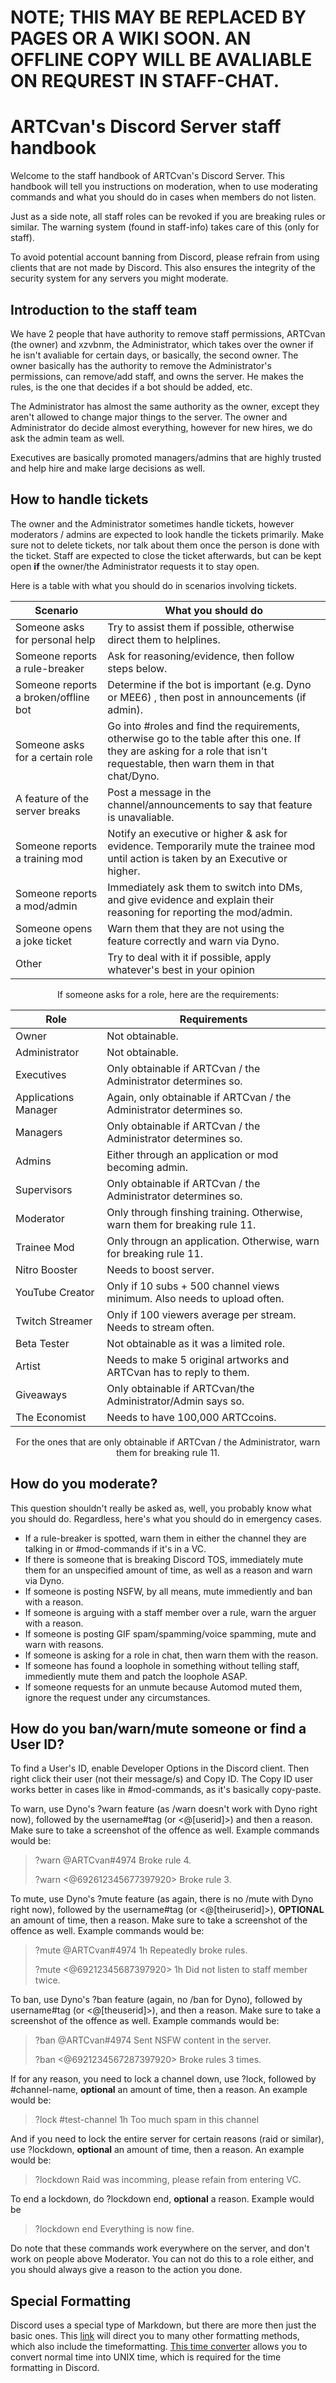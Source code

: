 # NOTE; THIS MAY BE REPLACED BY PAGES OR A WIKI SOON. AN OFFLINE COPY WILL BE AVALIABLE ON REQUREST IN STAFF-CHAT.
<div>

# ARTCvan's Discord Server staff handbook
Welcome to the staff handbook of ARTCvan's Discord Server. This handbook will tell you instructions on moderation, when to use moderating commands and what you should do in cases when members do not listen. 

Just as a side note, all staff roles can be revoked if you are breaking rules or similar. The warning system (found in staff-info) takes care of this (only for staff).

To avoid potential account banning from Discord, please refrain from using clients that are not made by Discord. This also ensures the integrity of the security system for any servers you might moderate.

## Introduction to the staff team
We have 2 people that have authority to remove staff permissions, ARTCvan (the owner) and xzvbnm, the Administrator, which takes over the owner if he isn't avaliable for certain days, or basically, the second owner. The owner basically has the authority to remove the Administrator's permissions, can remove/add staff, and owns the server. He makes the rules, is the one that decides if a bot should be added, etc.

The Administrator has almost the same authority as the owner, except they aren't allowed to change major things to the server. The owner and Administrator do decide almost everything, however for new hires, we do ask the admin team as well.

Executives are basically promoted managers/admins that are highly trusted and help hire and make large decisions as well.

## How to handle tickets
The owner and the Administrator sometimes handle tickets, however moderators / admins are expected to look handle the tickets primarily. Make sure not to delete tickets, nor talk about them once the person is done with the ticket. Staff are expected to close the ticket afterwards, but can be kept open **if** the owner/the Administrator requests it to stay open.

Here is a table with what you should do in scenarios involving tickets.

<div align="center">

| Scenario | What you should do |
| ----------- | ----------- |
| Someone asks for personal help | Try to assist them if possible, otherwise direct them to helplines. |
| Someone reports a rule-breaker | Ask for reasoning/evidence, then follow steps below. |
| Someone reports a broken/offline bot | Determine if the bot is important (e.g. Dyno or MEE6) , then post in announcements (if admin). |
| Someone asks for a certain role | Go into #roles and find the requirements, otherwise go to the table after this one. If they are asking for a role that isn't requestable, then warn them in that chat/Dyno. |
| A feature of the server breaks | Post a message in the channel/announcements to say that feature is unavaliable. |
| Someone reports a training mod | Notify an executive or higher & ask for evidence. Temporarily mute the trainee mod until action is taken by an Executive or higher. |
| Someone reports a mod/admin | Immediately ask them to switch into DMs, and give evidence and explain their reasoning for reporting the mod/admin. |
| Someone opens a joke ticket | Warn them that they are not using the feature correctly and warn via Dyno. | 
| Other | Try to deal with it if possible, apply whatever's best in your opinion |

</div>

<div align="center">
  
If someone asks for a role, here are the requirements:

| Role | Requirements |
| ---- | ------------ |
| Owner | Not obtainable. |
| Administrator | Not obtainable. |
| Executives | Only obtainable if ARTCvan / the Administrator determines so. |
| Applications Manager | Again, only obtainable if ARTCvan / the Administrator determines so. |
| Managers | Only obtainable if ARTCvan / the Administrator determines so. |
| Admins | Either through an application or mod becoming admin. | 
| Supervisors | Only obtainable if ARTCvan / the Administrator determines so. |
| Moderator | Only through finshing training. Otherwise, warn them for breaking rule 11. |
| Trainee Mod | Only througn an application. Otherwise, warn for breaking rule 11. |
| Nitro Booster | Needs to boost server. |
| YouTube Creator | Only if 10 subs + 500 channel views minimum. Also needs to upload often. |
| Twitch Streamer | Only if 100 viewers average per stream. Needs to stream often. |
| Beta Tester | Not obtainable as it was a limited role. |
| Artist | Needs to make 5 original artworks and ARTCvan has to reply to them. |
| Giveaways | Only obtainable if ARTCvan/the Administrator/Admin says so. |
| The Economist | Needs to have 100,000 ARTCcoins. |
  
For the ones that are only obtainable if ARTCvan / the Administrator, warn them for breaking rule 11.
  
</div>

## How do you moderate?
This question shouldn't really be asked as, well, you probably know what you should do. Regardless, here's what you should do in emergency cases.

- If a rule-breaker is spotted, warn them in either the channel they are talking in or #mod-commands if it's in a VC. 
- If there is someone that is breaking Discord TOS, immediately mute them for an unspecified amount of time, as well as a reason and warn via Dyno.
- If someone is posting NSFW, by all means, mute immediently and ban with a reason.
- If someone is arguing with a staff member over a rule, warn the arguer with a reason.
- If someone is posting GIF spam/spamming/voice spamming, mute and warn with reasons.
- If someone is asking for a role in chat, then warn them with the reason.
- If someone has found a loophole in something without telling staff, immediently mute them and patch the loophole ASAP.
- If someone requests for an unmute because Automod muted them, ignore the request under any circumstances.

## How do you ban/warn/mute someone or find a User ID?
To find a User's ID, enable Developer Options in the Discord client. Then right click their user (not their message/s) and Copy ID. The Copy ID user works better in cases like in #mod-commands, as it's basically copy-paste.

To warn, use Dyno's ?warn feature (as /warn doesn't work with Dyno right now), followed by the username#tag (or <@[userid]>) and then a reason. Make sure to take a screenshot of the offence as well. Example commands would be: 

> ?warn @ARTCvan#4974 Broke rule 4.
> 
> ?warn <@692612345677397920> Broke rule 3.

To mute, use Dyno's ?mute feature (as again, there is no /mute with Dyno right now), followed by the username#tag (or <@[theiruserid]>), **OPTIONAL** an amount of time, then a reason. Make sure to take a screenshot of the offence as well. Example commands would be: 

> ?mute @ARTCvan#4974 1h Repeatedly broke rules.
> 
> ?mute <@69212345687397920> 1h Did not listen to staff member twice.

To ban, use Dyno's ?ban feature (again, no  /ban for Dyno), followed by username#tag (or <@[theuserid]>), and then a reason. Make sure to take a screenshot of the offence as well. Example commands would be:

> ?ban @ARTCvan#4974 Sent NSFW content in the server.
> 
> ?ban <@6921234567287397920> Broke rules 3 times.

If for any reason, you need to lock a channel down, use ?lock, followed by #channel-name, **optional** an amount of time, then a reason. An example would be:

> ?lock #test-channel 1h Too much spam in this channel

And if you need to lock the entire server for certain reasons (raid or similar), use ?lockdown, **optional** an amount of time, then a reason. An example would be:

> ?lockdown Raid was incomming, please refain from entering VC. 

To end a lockdown, do ?lockdown end, **optional** a reason. Example would be

> ?lockdown end Everything is now fine.

Do note that these commands work everywhere on the server, and don't work on people above Moderator. You can not do this to a role either, and you should always give a reason to the action you done.

## Special Formatting
Discord uses a special type of Markdown, but there are more then just the basic ones.
This [link](https://discord.com/developers/docs/reference#message-formatting-formats) will direct you to many other formatting methods, which also include the timeformatting. [This time converter](https://www.epochconverter.com/) allows you to convert normal time into UNIX time, which is required for the time formatting in Discord.

